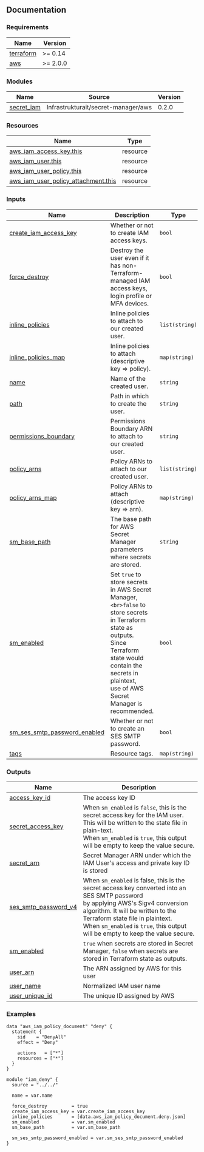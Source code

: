 <!-- BEGIN_TF_DOCS -->
## Documentation


### Requirements

| Name | Version |
|------|---------|
| <a name="requirement_terraform"></a> [terraform](#requirement\_terraform) | >= 0.14 |
| <a name="requirement_aws"></a> [aws](#requirement\_aws) | >= 2.0.0 |

### Modules

| Name | Source | Version |
|------|--------|---------|
| <a name="module_secret_iam"></a> [secret\_iam](#module\_secret\_iam) | Infrastrukturait/secret-manager/aws | 0.2.0 |

### Resources

| Name | Type |
|------|------|
| [aws_iam_access_key.this](https://registry.terraform.io/providers/hashicorp/aws/latest/docs/resources/iam_access_key) | resource |
| [aws_iam_user.this](https://registry.terraform.io/providers/hashicorp/aws/latest/docs/resources/iam_user) | resource |
| [aws_iam_user_policy.this](https://registry.terraform.io/providers/hashicorp/aws/latest/docs/resources/iam_user_policy) | resource |
| [aws_iam_user_policy_attachment.this](https://registry.terraform.io/providers/hashicorp/aws/latest/docs/resources/iam_user_policy_attachment) | resource |

### Inputs

| Name | Description | Type | Default | Required |
|------|-------------|------|---------|:--------:|
| <a name="input_create_iam_access_key"></a> [create\_iam\_access\_key](#input\_create\_iam\_access\_key) | Whether or not to create IAM access keys. | `bool` | `true` | no |
| <a name="input_force_destroy"></a> [force\_destroy](#input\_force\_destroy) | Destroy the user even if it has non-Terraform-managed IAM access keys, login profile or MFA devices. | `bool` | `false` | no |
| <a name="input_inline_policies"></a> [inline\_policies](#input\_inline\_policies) | Inline policies to attach to our created user. | `list(string)` | `[]` | no |
| <a name="input_inline_policies_map"></a> [inline\_policies\_map](#input\_inline\_policies\_map) | Inline policies to attach (descriptive key => policy). | `map(string)` | `{}` | no |
| <a name="input_name"></a> [name](#input\_name) | Name of the created user. | `string` | n/a | yes |
| <a name="input_path"></a> [path](#input\_path) | Path in which to create the user. | `string` | `"/"` | no |
| <a name="input_permissions_boundary"></a> [permissions\_boundary](#input\_permissions\_boundary) | Permissions Boundary ARN to attach to our created user. | `string` | `null` | no |
| <a name="input_policy_arns"></a> [policy\_arns](#input\_policy\_arns) | Policy ARNs to attach to our created user. | `list(string)` | `[]` | no |
| <a name="input_policy_arns_map"></a> [policy\_arns\_map](#input\_policy\_arns\_map) | Policy ARNs to attach (descriptive key => arn). | `map(string)` | `{}` | no |
| <a name="input_sm_base_path"></a> [sm\_base\_path](#input\_sm\_base\_path) | The base path for AWS Secret Manager parameters where secrets are stored. | `string` | `"/system_user/"` | no |
| <a name="input_sm_enabled"></a> [sm\_enabled](#input\_sm\_enabled) | Set `true` to store secrets in AWS Secret Manager, `<br>false` to store secrets in Terraform state as outputs.<br>Since Terraform state would contain the secrets in plaintext,<br>use of AWS Secret Manager is recommended. | `bool` | `true` | no |
| <a name="input_sm_ses_smtp_password_enabled"></a> [sm\_ses\_smtp\_password\_enabled](#input\_sm\_ses\_smtp\_password\_enabled) | Whether or not to create an SES SMTP password. | `bool` | `false` | no |
| <a name="input_tags"></a> [tags](#input\_tags) | Resource tags. | `map(string)` | `{}` | no |

### Outputs

| Name | Description |
|------|-------------|
| <a name="output_access_key_id"></a> [access\_key\_id](#output\_access\_key\_id) | The access key ID |
| <a name="output_secret_access_key"></a> [secret\_access\_key](#output\_secret\_access\_key) | When `sm_enabled` is `false`, this is the secret access key for the IAM user.<br>This will be written to the state file in plain-text.<br>When `sm_enabled` is `true`, this output will be empty to keep the value secure. |
| <a name="output_secret_arn"></a> [secret\_arn](#output\_secret\_arn) | Secret Manager ARN under which the IAM User's access and private key ID is stored |
| <a name="output_ses_smtp_password_v4"></a> [ses\_smtp\_password\_v4](#output\_ses\_smtp\_password\_v4) | When `sm_enabled` is false, this is the secret access key converted into an SES SMTP password<br>by applying AWS's Sigv4 conversion algorithm. It will be written to the Terraform state file in plaintext.<br>When `sm_enabled` is `true`, this output will be empty to keep the value secure. |
| <a name="output_sm_enabled"></a> [sm\_enabled](#output\_sm\_enabled) | `true` when secrets are stored in Secret Manager, `false` when secrets are stored in Terraform state as outputs. |
| <a name="output_user_arn"></a> [user\_arn](#output\_user\_arn) | The ARN assigned by AWS for this user |
| <a name="output_user_name"></a> [user\_name](#output\_user\_name) | Normalized IAM user name |
| <a name="output_user_unique_id"></a> [user\_unique\_id](#output\_user\_unique\_id) | The unique ID assigned by AWS |

### Examples

```hcl
data "aws_iam_policy_document" "deny" {
  statement {
    sid    = "DenyAll"
    effect = "Deny"

    actions   = ["*"]
    resources = ["*"]
  }
}

module "iam_deny" {
  source = "../../"

  name = var.name

  force_destroy         = true
  create_iam_access_key = var.create_iam_access_key
  inline_policies       = [data.aws_iam_policy_document.deny.json]
  sm_enabled            = var.sm_enabled
  sm_base_path          = var.sm_base_path

  sm_ses_smtp_password_enabled = var.sm_ses_smtp_password_enabled
}
```

<!-- END_TF_DOCS -->
